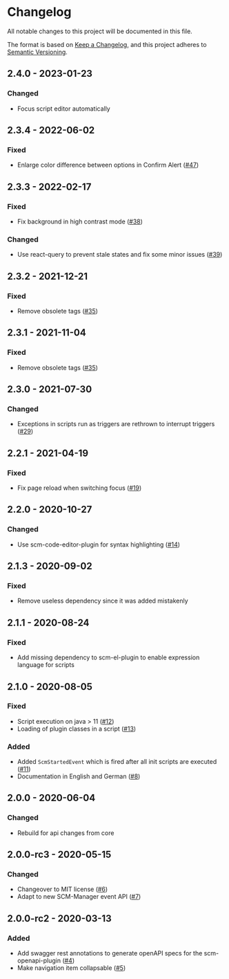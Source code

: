 # Changelog
All notable changes to this project will be documented in this file.

The format is based on [Keep a Changelog](https://keepachangelog.com/en/1.0.0/),
and this project adheres to [Semantic Versioning](https://semver.org/spec/v2.0.0.html).

## 2.4.0 - 2023-01-23
### Changed
- Focus script editor automatically

## 2.3.4 - 2022-06-02
### Fixed
- Enlarge color difference between options in Confirm Alert ([#47](https://github.com/scm-manager/scm-script-plugin/pull/47))

## 2.3.3 - 2022-02-17
### Fixed
- Fix background in high contrast mode ([#38](https://github.com/scm-manager/scm-script-plugin/pull/38))

### Changed
- Use react-query to prevent stale states and fix some minor issues ([#39](https://github.com/scm-manager/scm-script-plugin/pull/39))

## 2.3.2 - 2021-12-21
### Fixed
- Remove obsolete <a> tags ([#35](https://github.com/scm-manager/scm-script-plugin/pull/35))

## 2.3.1 - 2021-11-04
### Fixed
- Remove obsolete <a> tags ([#35](https://github.com/scm-manager/scm-script-plugin/pull/35))

## 2.3.0 - 2021-07-30
### Changed
- Exceptions in scripts run as triggers are rethrown to interrupt triggers ([#29](https://github.com/scm-manager/scm-script-plugin/pull/29))

## 2.2.1 - 2021-04-19
### Fixed
- Fix page reload when switching focus ([#19](https://github.com/scm-manager/scm-script-plugin/pull/19))

## 2.2.0 - 2020-10-27
### Changed
- Use scm-code-editor-plugin for syntax highlighting ([#14](https://github.com/scm-manager/scm-script-plugin/pull/14))

## 2.1.3 - 2020-09-02
### Fixed
- Remove useless dependency since it was added mistakenly

## 2.1.1 - 2020-08-24
### Fixed
- Add missing dependency to scm-el-plugin to enable expression language for scripts

## 2.1.0 - 2020-08-05
### Fixed
- Script execution on java > 11 ([#12](https://github.com/scm-manager/scm-script-plugin/pull/12))
- Loading of plugin classes in a script ([#13](https://github.com/scm-manager/scm-script-plugin/pull/13))

### Added
- Added `ScmStartedEvent` which is fired after all init scripts are executed ([#11](https://github.com/scm-manager/scm-script-plugin/pull/11))
- Documentation in English and German ([#8](https://github.com/scm-manager/scm-script-plugin/pull/8))

## 2.0.0 - 2020-06-04
### Changed
- Rebuild for api changes from core

## 2.0.0-rc3 - 2020-05-15
### Changed
- Changeover to MIT license ([#6](https://github.com/scm-manager/scm-script-plugin/pull/6))
- Adapt to new SCM-Manager event API ([#7](https://github.com/scm-manager/scm-script-plugin/pull/7))

## 2.0.0-rc2 - 2020-03-13
### Added
- Add swagger rest annotations to generate openAPI specs for the scm-openapi-plugin ([#4](https://github.com/scm-manager/scm-script-plugin/pull/4))
- Make navigation item collapsable ([#5](https://github.com/scm-manager/scm-script-plugin/pull/5))

[2.0.0]: https://github.com/scm-manager/scm-script-plugin/releases/tag/2.0.0
[2.0.0-rc3]: https://github.com/scm-manager/scm-script-plugin/releases/tag/2.0.0-rc3
[2.0.0-rc2]: https://github.com/scm-manager/scm-script-plugin/releases/tag/2.0.0-rc2
